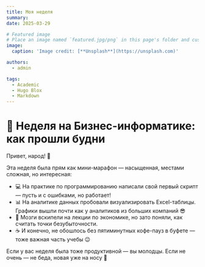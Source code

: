 ```yaml
---
title: Моя неделя
summary: 
date: 2025-03-29

# Featured image
# Place an image named `featured.jpg/png` in this page's folder and customize its options here.
image:
  caption: 'Image credit: [**Unsplash**](https://unsplash.com)'

authors:
  - admin

tags:
  - Academic
  - Hugo Blox
  - Markdown
---
```


# 🌟 Неделя на Бизнес-информатике: как прошли будни

Привет, народ! 👋

Эта неделя была прям как мини-марафон — насыщенная, местами сложная, но интересная:

- 💻 На практике по программированию написали свой первый скрипт — пусть и с ошибками, но работает!
- 📊 На аналитике данных пробовали визуализировать Excel-таблицы. Графики вышли почти как у аналитиков из больших компаний 😎
- 🤯 Мозги вскипели на лекции по экономике, но зато поняли, как считать точки безубыточности.
- ☕ И конечно, не обошлось без пятиминутных кофе-пауз в буфете — тоже важная часть учебы 😉

Если у вас неделя была тоже продуктивной — вы молодцы. Если не очень — не беда, новая уже на носу 💪


